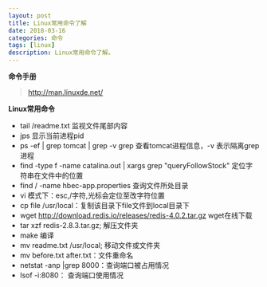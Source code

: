 ```yaml
---
layout: post
title: Linux常用命令了解
date: 2018-03-16
categories: 命令
tags: [linux]
description: Linux常用命令了解。
---
```


**命令手册**
> http://man.linuxde.net/

**Linux常用命令**
- tail /readme.txt  监视文件尾部内容
- jps   显示当前进程pid
- ps -ef &#124; grep tomcat &#124; grep -v grep   查看tomcat进程信息，-v 表示隔离grep进程
- find -type f -name catalina.out &#124; xargs grep "queryFollowStock"    定位字符串在文件中的位置
- find / -name hbec-app.properties  查询文件所处目录
- vi 模式下：esc,/字符,光标会定位至改字符位置
- cp file /usr/local：复制该目录下file文件到local目录下
- wget http://download.redis.io/releases/redis-4.0.2.tar.gz  wget在线下载
- tar xzf redis-2.8.3.tar.gz; 解压文件夹
- make   编译
- mv readme.txt /usr/local; 移动文件或文件夹
- mv before.txt after.txt：文件重命名
- netstat  -anp  |grep  8000：查询端口被占用情况
- lsof -i:8080： 查询端口使用情况

